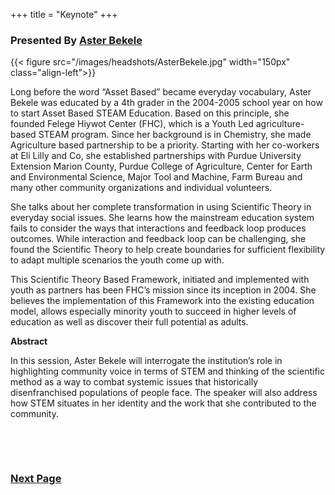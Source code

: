 +++
title = "Keynote"
+++

### Presented By [Aster Bekele](https://dehsi2022.netlify.app/background/meettheteam/#aster-bekele)
{{< figure src="/images/headshots/AsterBekele.jpg" width="150px" class="align-left">}}

Long before the word “Asset Based” became everyday vocabulary, Aster Bekele was educated by a 4th grader in the 2004-2005 school year on how to start Asset Based STEAM Education. Based on this principle, she founded Felege Hiywot Center (FHC), which is a Youth Led agriculture-based STEAM program.  Since her background is in Chemistry, she made Agriculture based partnership to be a priority.  Starting with her co-workers at Eli Lilly and Co, she established partnerships with Purdue University Extension Marion County, Purdue College of Agriculture, Center for Earth and Environmental Science, Major Tool and Machine, Farm Bureau and many other community organizations and individual volunteers.

She talks about her complete transformation in using Scientific Theory in everyday social issues.  She learns how the mainstream education system fails to consider the ways that interactions and feedback loop produces outcomes. While interaction and feedback loop can be challenging, she found the Scientific Theory to help create boundaries for sufficient flexibility to adapt multiple scenarios the youth come up with.

This Scientific Theory Based Framework, initiated and implemented with youth as partners has been FHC’s mission since its inception in 2004.  She believes the implementation of this Framework into the existing education model, allows especially minority youth to succeed in higher levels of education as well as discover their full potential as adults.

**Abstract**

In this session, Aster Bekele will interrogate the institution’s role in highlighting community voice in terms of STEM and thinking of the scientific method as a way to combat systemic issues that historically disenfranchised populations of people face. The speaker will also address how STEM situates in her identity and the work that she contributed to the community.
 
&nbsp;
 
&nbsp;
 
### [Next Page](https://dehsi2022.netlify.app/session2/)